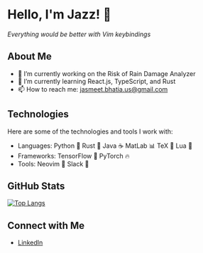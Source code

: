 # Hello, I'm Jazz! 👋
*Everything would be better with Vim keybindings*

<!--I'm a Bioengineering: Biosystems student at UC San Diego with a passion for Computer Science!-->

## About Me

- 🔭 I’m currently working on the Risk of Rain Damage Analyzer
- 🌱 I’m currently learning React.js, TypeScript, and Rust
- 📫 How to reach me: jasmeet.bhatia.us@gmail.com

## Technologies

Here are some of the technologies and tools I work with:

- Languages: Python 🐍 Rust 🦀 Java ☕ MatLab 📊 TeX 📄 Lua 🌙
- Frameworks: TensorFlow 🤖 PyTorch 🔥
- Tools: Neovim 📝 Slack 💬

## GitHub Stats

<!--[![Jazz's GitHub stats](https://github-readme-stats.vercel.app/api?username=HiFiveJazz)](https://github.com/HiFiveJazz/github-readme-stats)-->

[![Top Langs](https://github-readme-stats.vercel.app/api/top-langs/?username=HiFiveJazz&layout=pie)](https://github.com/HiFiveJazz/github-readme-stats)

## Connect with Me

- [LinkedIn](https://www.linkedin.com/in/jasmeet-jazz-bhatia-446a141b2/)

